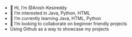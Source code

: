 - 👋 Hi, I’m @Anish-Kesireddy
- 👀 I’m interested in Java, Python, HTML
- 🌱 I’m currently learning Java, HTML, Python
- 💞️ I’m looking to collaborate on beginner friendly projects
- Using Github as a way to showcase my projects

<!---
Anish-Kesireddy/Anish-Kesireddy is a ✨ special ✨ repository because its `README.md` (this file) appears on your GitHub profile.
You can click the Preview link to take a look at your changes.
--->
